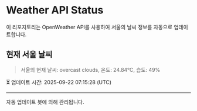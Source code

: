 
# Weather API Status

이 리포지토리는 OpenWeather API를 사용하여 서울의 날씨 정보를 자동으로 업데이트합니다.

## 현재 서울 날씨
> 서울의 현재 날씨: overcast clouds, 온도: 24.84°C, 습도: 49%

⏳ 업데이트 시간: 2025-09-22 07:15:28 (UTC)

---
자동 업데이트 봇에 의해 관리됩니다.
